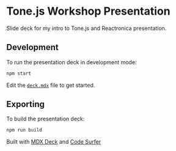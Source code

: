 # Tone.js Workshop Presentation

Slide deck for my intro to Tone.js and Reactronica presentation.

## Development

To run the presentation deck in development mode:

```sh
npm start
```

Edit the [`deck.mdx`](deck.mdx) file to get started.

## Exporting

To build the presentation deck:

```sh
npm run build
```

Built with [MDX Deck](https://github.com/jxnblk/mdx-deck) and [Code Surfer](https://codesurfer.pomb.us/)
